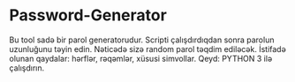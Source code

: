 # Password-Generator
Bu tool sadə bir parol generatorudur. 
Scripti çalışdırdıqdan sonra parolun uzunluğunu təyin edin. 
Nəticədə sizə random parol təqdim ediləcək. 
İstifadə olunan qaydalar: hərflər, rəqəmlər, xüsusi simvollar. 
Qeyd: PYTHON 3 ilə çalışdırın.
